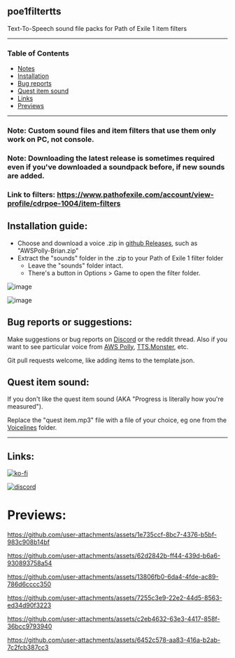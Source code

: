 ## poe1filtertts
Text-To-Speech sound file packs for Path of Exile 1 item filters

---
### Table of Contents
- [Notes](#poe1filtertts)
- [Installation](#installation-guide)
- [Bug reports](#bug-reports-or-suggestions)
- [Quest item sound](#quest-item-sound)
- [Links](#links)
- [Previews](#previews)
---

### Note: Custom sound files and item filters that use them only work on PC, not console.

### Note: Downloading the latest release is sometimes required even if you've downloaded a soundpack before, if new sounds are added.

### Link to filters: https://www.pathofexile.com/account/view-profile/cdrpoe-1004/item-filters

## Installation guide:
- Choose and download a voice .zip in [github Releases](https://github.com/cdrg/poe1filtertts/releases/latest), such as "AWSPolly-Brian.zip"
- Extract the "sounds" folder in the .zip to your Path of Exile 1 filter folder
  - Leave the "sounds" folder intact.
  - There's a button in Options > Game to open the filter folder.

![image](https://github.com/user-attachments/assets/58ef8af8-64aa-463d-828d-ac18c1271c2e)

![image](https://github.com/user-attachments/assets/6058a8ac-434f-4db2-8152-4415438e6ab6)

## Bug reports or suggestions:

Make suggestions or bug reports on [Discord](https://discord.gg/gRMjT5gVms) or the reddit thread. Also if you want to see particular voice from [AWS Polly](https://ttsmp3.com/), [TTS.Monster](https://tts.monster/), etc.

Git pull requests welcome, like adding items to the template.json.

## Quest item sound: 

If you don't like the quest item sound (AKA "Progress is literally how you're measured").

Replace the "quest item.mp3" file with a file of your choice, eg one from the [Voicelines](https://github.com/cdrg/poe1filtertts/tree/main/voicelines) folder.

---
## Links:

[![ko-fi](https://ko-fi.com/img/githubbutton_sm.svg)](https://ko-fi.com/I2I7ROZFD)

[![discord](https://cdn.prod.website-files.com/6257adef93867e50d84d30e2/66e3d74e9607e61eeec9c91b_Logo.svg)](https://discord.gg/gRMjT5gVms)

# Previews:

https://github.com/user-attachments/assets/1e735ccf-8bc7-4376-b5bf-983c908b14bf

https://github.com/user-attachments/assets/62d2842b-ff44-439d-b6a6-930893758a54

https://github.com/user-attachments/assets/13806fb0-6da4-4fde-ac89-786d6cccc350

https://github.com/user-attachments/assets/7255c3e9-22e2-44d5-8563-ed34d90f3223

https://github.com/user-attachments/assets/c2eb4632-63e3-4417-858f-36bcc9793940

https://github.com/user-attachments/assets/6452c578-aa83-416a-b2ab-7c2fcb387cc3

